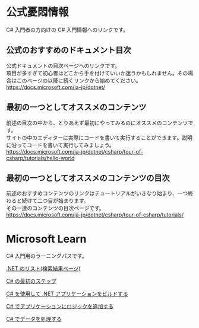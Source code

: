 # 公式憂悶情報

C# 入門者の方向けの C# 入門情報へのリンクです。  

## 公式のおすすめのドキュメント目次
公式ドキュメントの目次ページへのリンクです。  
項目が多すぎて初心者はどこから手を付けていいか迷うかもしれません。その場合はこのページの以降に続くリンクから始めてください。  
<https://docs.microsoft.com/ja-jp/dotnet/>

## 最初の一つとしてオススメのコンテンツ
前述の目次の中から、とりあえず最初にやってみるのにオススメのコンテンツです。  
サイトの中のエディターに実際にコードを書いて実行することができます。説明に沿ってコードを書いて実行してみましょう。  
<https://docs.microsoft.com/ja-jp/dotnet/csharp/tour-of-csharp/tutorials/hello-world>

## 最初の一つとしてオススメのコンテンツの目次
前述のおすすめコンテンツのリンクはチュートリアルがいきなり始まり、一つ終わると続けて二つ目が始まります。  
その一連のコンテンツの目次ページです。  
<https://docs.microsoft.com/ja-jp/dotnet/csharp/tour-of-csharp/tutorials/>

# Microsoft Learn

C# 入門用のラーニングパスです。  

[.NET のリスト(検索結果ページ)](https://docs.microsoft.com/ja-jp/learn/browse/?resource_type=learning%20path&expanded=vs%2Cwindows&products=dotnet)  

[C# の最初のステップ](https://docs.microsoft.com/ja-jp/learn/paths/csharp-first-steps/)  

[C# を使用して .NET アプリケーションをビルドする](https://docs.microsoft.com/ja-jp/learn/paths/build-dotnet-applications-csharp/)  

[C# でアプリケーションにロジックを追加する](https://docs.microsoft.com/ja-jp/learn/paths/csharp-logic/)  

[C# でデータを処理する](https://docs.microsoft.com/ja-jp/learn/paths/csharp-data/)  
